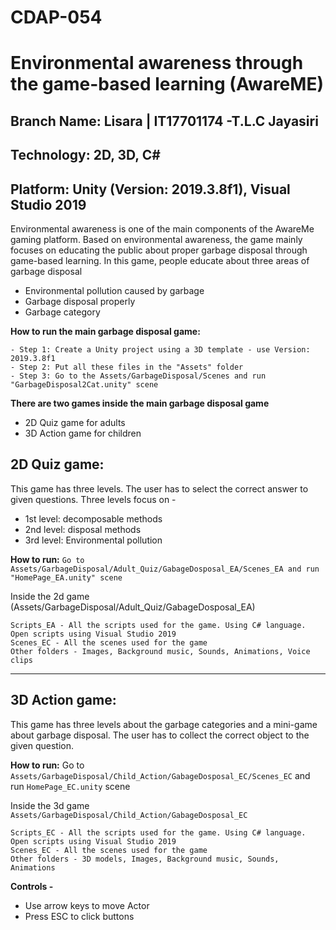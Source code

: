 # CDAP-054

# Environmental awareness through the game-based learning (AwareME)</h2>
## Branch Name: Lisara | IT17701174 -T.L.C Jayasiri
## Technology: 2D, 3D, C#
## Platform: Unity (Version: 2019.3.8f1), Visual Studio 2019 

Environmental awareness is one of the main components of the AwareMe gaming platform. Based on environmental awareness, the game mainly focuses on educating the public about proper garbage disposal through game-based learning. In this game, people educate about three areas of garbage disposal
- Environmental pollution caused by garbage
- Garbage disposal properly
- Garbage category

**How to run the main garbage disposal game:**
```
- Step 1: Create a Unity project using a 3D template - use Version: 2019.3.8f1 
- Step 2: Put all these files in the "Assets" folder 
- Step 3: Go to the Assets/GarbageDisposal/Scenes and run "GarbageDisposal2Cat.unity" scene
```
**There are two games inside the main garbage disposal game**
- 2D Quiz game for adults 
- 3D Action game for children

## 2D Quiz game: 
This game has three levels. The user has to select the correct answer to given questions. Three levels focus on -
- 1st level: decomposable methods
- 2nd level: disposal methods
- 3rd level: Environmental pollution

**How to run:** 
```Go to Assets/GarbageDisposal/Adult_Quiz/GabageDosposal_EA/Scenes_EA and run "HomePage_EA.unity" scene```

Inside the 2d game (Assets/GarbageDisposal/Adult_Quiz/GabageDosposal_EA)
```
Scripts_EA - All the scripts used for the game. Using C# language. Open scripts using Visual Studio 2019
Scenes_EC - All the scenes used for the game
Other folders - Images, Background music, Sounds, Animations, Voice clips
```
----------------------------------------------------------------------------------------------------------------------------------------------------------------
## 3D Action game:
This game has three levels about the garbage categories and a mini-game about garbage disposal. The user has to collect the correct object to the given question. 

**How to run:**
Go to ```Assets/GarbageDisposal/Child_Action/GabageDosposal_EC/Scenes_EC``` and run ```HomePage_EC.unity``` scene

Inside the 3d game ``Assets/GarbageDisposal/Child_Action/GabageDosposal_EC``
```
Scripts_EC - All the scripts used for the game. Using C# language. Open scripts using Visual Studio 2019
Scenes_EC - All the scenes used for the game
Other folders - 3D models, Images, Background music, Sounds, Animations
```

**Controls -** 
- Use arrow keys to move Actor
- Press ESC to click buttons 
